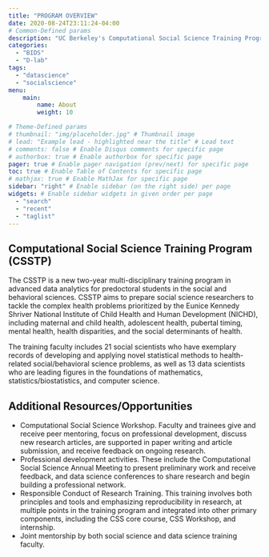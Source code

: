 ```yaml
---
title: "PROGRAM OVERVIEW"
date: 2020-08-24T23:11:24-04:00
# Common-Defined params
description: "UC Berkeley's Computational Social Science Training Program Homepage"
categories: 
  - "BIDS"
  - "D-lab"
tags:
  - "datascience"
  - "socialscience"
menu: 
    main: 
        name: About
        weight: 10

# Theme-Defined params
# thumbnail: "img/placeholder.jpg" # Thumbnail image
# lead: "Example lead - highlighted near the title" # Lead text
# comments: false # Enable Disqus comments for specific page
# authorbox: true # Enable authorbox for specific page
pager: true # Enable pager navigation (prev/next) for specific page
toc: true # Enable Table of Contents for specific page
# mathjax: true # Enable MathJax for specific page
sidebar: "right" # Enable sidebar (on the right side) per page
widgets: # Enable sidebar widgets in given order per page
  - "search"
  - "recent"
  - "taglist"
---
```


## Computational Social Science Training Program (CSSTP)

The CSSTP is a new two-year multi-disciplinary training program in advanced data analytics for predoctoral students in the social and behavioral sciences. 
CSSTP aims to prepare social science researchers to tackle the complex health problems prioritized by the Eunice Kennedy Shriver National Institute of Child Health and Human Development (NICHD), including maternal and child health, adolescent health, pubertal timing, mental health, health disparities, and the social determinants of health. 

The training faculty includes 21 social scientists who have exemplary records of developing and applying novel statistical methods to health-related social/behavioral science problems, as well as 13 data scientists who are leading figures in the foundations of mathematics, statistics/biostatistics, and computer science.

## Additional Resources/Opportunities

- Computational Social Science Workshop. Faculty and trainees give and receive peer mentoring, focus on professional development, discuss new research articles, are supported in paper writing and article submission, and receive feedback on ongoing research.
- Professional development activities. 
These include the Computational Social Science Annual Meeting to present preliminary work and receive feedback, and data science conferences to share research and begin building a professional network. 
- Responsible Conduct of Research Training. This training involves both principles and tools and emphasizing reproducibility in research, at multiple points in the training program and integrated into other primary components, including the CSS core course, CSS Workshop, and internship. 
- Joint mentorship by both social science and data science training faculty.

